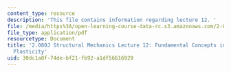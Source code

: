 ```yaml
---
content_type: resource
description: 'This file contains information regarding lecture 12. '
file: /media/https%3A/open-learning-course-data-rc.s3.amazonaws.com/2-080j-structural-mechanics-fall-2013/30dc1a0f74debf21fb92a1df56616929_MIT2_080JF13_Lecture12.pdf
file_type: application/pdf
resourcetype: Document
title: '2.080J Structural Mechanics Lecture 12: Fundamental Concepts in Structural
  Plasticity'
uid: 30dc1a0f-74de-bf21-fb92-a1df56616929
---
```


